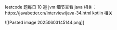 leetcode 题每日 10 道
jvm 细节查看
java 相关：https://javabetter.cn/interview/java-34.html
kotlin 相关

![[Pasted image 20250603145144.png]]